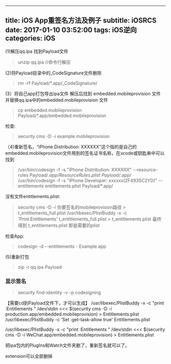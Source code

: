 
---
title: iOS App重签名方法及例子
subtitle: iOSRCS
date: 2017-01-10 03:52:00
tags: iOS逆向
categories: iOS
---

<!--# iOS App重签名方法及例子-->

(1)解压qq.ipa 找到Payload文件

> unzip qq.ipa //命令行解压

(2)将Payload目录中的_CodeSignature文件删除
> rm -rf Payload/*.app/_CodeSignature/

(3）将自己app打包导出ipa文件 解压后找到 embedded.mobileprovision 文件 并替换qq.ipa中的embedded.mobileprovision 文件

> cp embedded.mobileprovision Payload/*.app/embedded.mobileprovision

检查:
> security cms -D -i example.mobileprovision

（4)重新签名，“iPhone Distribution: XXXXXX”这个指的是自己的embedded.mobileprovision文件用到的签名证书名称，在xcode或钥匙串中可以找到

> /usr/bin/codesign -f -s "iPhone Distribution: XXXXXX" --resource-rules Payload/*.app/ResourceRules.plist Payload/*.app/
> /usr/bin/codesign -f -s "iPhone Developer: xxxxxx(2F4935C2YD)" --entitlements entitlements.plist Payload/*.app/

没有文件entitlements.plist:

> security cms -D -i 你要签名的mobileprovision路径 \> t_entitlements_full.plist
> /usr/libexec/PlistBuddy -x -c 'Print:Entitlements' t_entitlements_full.plist \> t_entitlements.plist
最终得到 t_entitlements.plist 即是需要的plist

检查App:
> codesign -d --entitlements - Example.app


(5)重新打包

> zip -r qq.ipa Payload



### 显示签名
> security find-identity -v -p codesigning    


【需要cd到Payload文件下，才可以生成】
/usr/libexec/PlistBuddy -x -c "print :Entitlements " /dev/stdin \<\<\< $(security cms -D -i production.app/embedded.mobileprovision) \> Entitlements.plist
/usr/libexec/PlistBuddy -c 'Set :get-task-allow true' Entitlements.plist

/usr/libexec/PlistBuddy -x -c "print :Entitlements " /dev/stdin \<\<\< $(security cms -D -i WeChat.app/embedded.mobileprovision) \> Entitlements.plist


把ipa包内的PlugIns和Watch文件夹删了，重新签名就可以了。

extension可以全部删掉